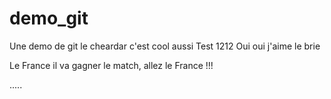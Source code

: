 # demo_git
Une demo de git
le cheardar c'est cool aussi
Test 1212
Oui oui j'aime le brie

Le France il va gagner le match, allez le France !!!


.....